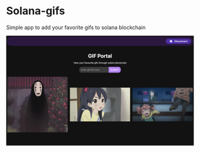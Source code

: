 # Solana-gifs

Simple app to add your favorite gifs to solana blockchain

![App preview](/assets/images/app-preview.png)